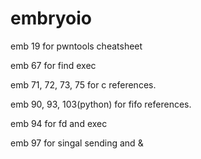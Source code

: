 # embryoio

emb 19 for pwntools cheatsheet

emb 67 for find exec

emb 71, 72, 73, 75 for c references.

emb 90, 93, 103(python) for fifo references.

emb 94 for fd and exec&#x20;

emb 97 for singal sending and &
